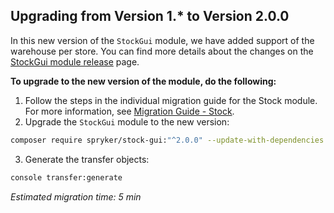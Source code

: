 ## Upgrading from Version 1.* to Version 2.0.0

In this new version of the `StockGui` module, we have added support of the warehouse per store. You can find more details about the changes on the [StockGui module release](https://github.com/spryker/stock-gui/releases) page.

**To upgrade to the new version of the module, do the following:**

1. Follow the steps in the individual migration guide for the Stock module. For more information, see [Migration Guide - Stock](https://documentation.spryker.com/module_migration_guides/mg-stock.htm). 
2. Upgrade the `StockGui` module to the new version:

```bash
composer require spryker/stock-gui:"^2.0.0" --update-with-dependencies
```

3. Generate the transfer objects:

```bash
console transfer:generate
```

*Estimated migration time: 5 min*